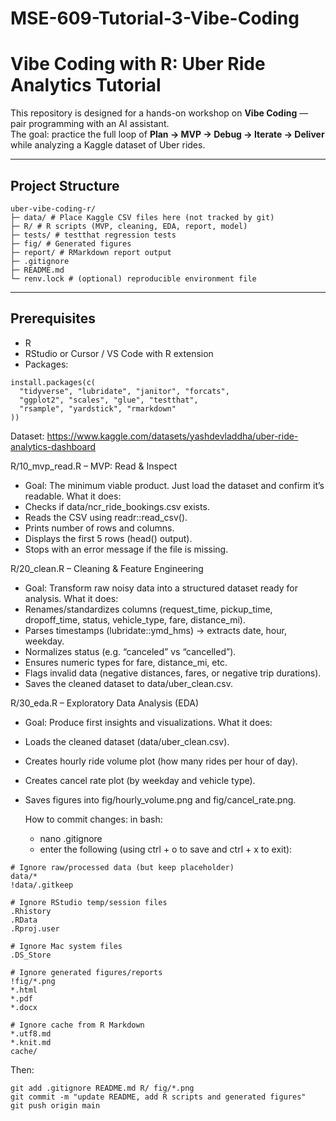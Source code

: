 # MSE-609-Tutorial-3-Vibe-Coding

# Vibe Coding with R: Uber Ride Analytics Tutorial

This repository is designed for a hands-on workshop on **Vibe Coding** — pair programming with an AI assistant.  
The goal: practice the full loop of **Plan → MVP → Debug → Iterate → Deliver** while analyzing a Kaggle dataset of Uber rides.

---
## Project Structure
```
uber-vibe-coding-r/
├─ data/ # Place Kaggle CSV files here (not tracked by git)
├─ R/ # R scripts (MVP, cleaning, EDA, report, model)
├─ tests/ # testthat regression tests
├─ fig/ # Generated figures
├─ report/ # RMarkdown report output
├─ .gitignore
├─ README.md
└─ renv.lock # (optional) reproducible environment file
```

---
## Prerequisites
- R
- RStudio or Cursor / VS Code with R extension  
- Packages:  

```{r}
install.packages(c(
  "tidyverse", "lubridate", "janitor", "forcats",
  "ggplot2", "scales", "glue", "testthat",
  "rsample", "yardstick", "rmarkdown"
))
```

Dataset: 
https://www.kaggle.com/datasets/yashdevladdha/uber-ride-analytics-dashboard


R/10_mvp_read.R – MVP: Read & Inspect
- Goal: The minimum viable product. Just load the dataset and confirm it’s readable.
What it does:
- Checks if data/ncr_ride_bookings.csv exists.
- Reads the CSV using readr::read_csv().
- Prints number of rows and columns.
- Displays the first 5 rows (head() output).
- Stops with an error message if the file is missing.


R/20_clean.R – Cleaning & Feature Engineering
- Goal: Transform raw noisy data into a structured dataset ready for analysis.
What it does:
- Renames/standardizes columns (request_time, pickup_time, dropoff_time, status, vehicle_type, fare, distance_mi).
- Parses timestamps (lubridate::ymd_hms) → extracts date, hour, weekday.
- Normalizes status (e.g. “canceled” vs “cancelled”).
- Ensures numeric types for fare, distance_mi, etc.
- Flags invalid data (negative distances, fares, or negative trip durations).
- Saves the cleaned dataset to data/uber_clean.csv.


R/30_eda.R – Exploratory Data Analysis (EDA)
- Goal: Produce first insights and visualizations.
What it does:
- Loads the cleaned dataset (data/uber_clean.csv).
- Creates hourly ride volume plot (how many rides per hour of day).
- Creates cancel rate plot (by weekday and vehicle type).
- Saves figures into fig/hourly_volume.png and fig/cancel_rate.png.

  How to commit changes:
  in bash:
  -  nano .gitignore
  -  enter the following (using ctrl + o to save and ctrl + x to exit):
    
``` gitignore
# Ignore raw/processed data (but keep placeholder)
data/*
!data/.gitkeep

# Ignore RStudio temp/session files
.Rhistory
.RData
.Rproj.user

# Ignore Mac system files
.DS_Store

# Ignore generated figures/reports
!fig/*.png 
*.html
*.pdf
*.docx

# Ignore cache from R Markdown
*.utf8.md
*.knit.md
cache/
```

Then:
```
git add .gitignore README.md R/ fig/*.png
git commit -m "update README, add R scripts and generated figures"
git push origin main
```
